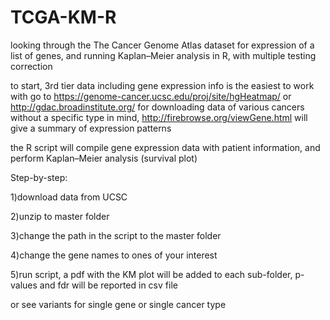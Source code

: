 # TCGA-KM-R
looking through the The Cancer Genome Atlas dataset for expression of a list of genes, and running Kaplan–Meier analysis in R, with multiple testing correction

to start, 3rd tier data including gene expression info is the easiest to work with
go to https://genome-cancer.ucsc.edu/proj/site/hgHeatmap/ or http://gdac.broadinstitute.org/ for downloading data of various cancers
without a specific type in mind, http://firebrowse.org/viewGene.html will give a summary of expression patterns

the R script will compile gene expression data with patient information, and perform Kaplan–Meier analysis (survival plot)

Step-by-step:

1)download data from UCSC

2)unzip to master folder

3)change the path in the script to the master folder

4)change the gene names to ones of your interest

5)run script, a pdf with the KM plot will be added to each sub-folder, p-values and fdr will be reported in csv file

or see variants for single gene or single cancer type
